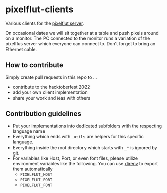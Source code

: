 # pixelflut-clients

Various clients for the [pixelflut server](https://github.com/defnull/pixelflut).

On occasional dates we will sit together at a table and push pixels around on a monitor. The PC connected to the monitor runs a variation of the pixelflus server which everyone can connect to. Don't forget to bring an Ethernet cable.


## How to contribute

Simply create pull requests in this repo to ...

- contribute to the hacktoberfest 2022
- add your own client implementation
- share your work and ieas with others


## Contribution guidelines

- Put your implementations into dedicated subfolders with the respecting language name
- Everything which ends with `_utils` are helpers for this specific language.
- Everything inside the root directory which starts with `_*` is ignored by git.
- For variables like Host, Port, or even font files, please utilize environment variables like the following. You can use [direnv](https://direnv.net/) to export them automatically
  - `PIXELFLUT_HOST`
  - `PIXELFLUT_PORT`
  - `PIXELFLUT_FONT`
